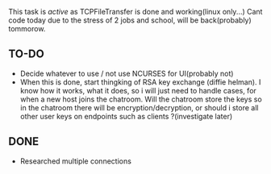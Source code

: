 This task is *active* as TCPFileTransfer is done and working(linux only...)
Cant code today due to the stress of 2 jobs and school, will be back(probably) tommorow.

## TO-DO
- Decide whatever to use / not use NCURSES for UI(probably not)
- When this is done, start thingking of RSA key exchange (diffie helman). I know how it works, what it does, so i will just need to handle cases, for when a new host joins the chatroom. Will the chatroom store the keys so in the chatroom there will be encryption/decryption, or should i store all other user keys on endpoints such as clients ?(investigate later)

## DONE
- Researched multiple connections